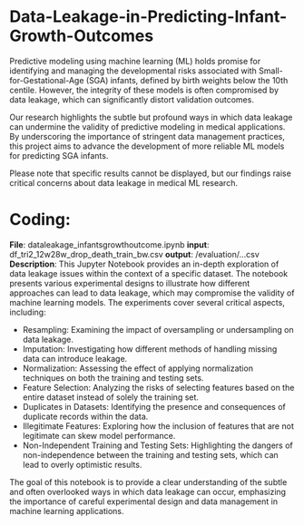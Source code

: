 # Data-Leakage-in-Predicting-Infant-Growth-Outcomes
Predictive modeling using machine learning (ML) holds promise for identifying and managing the developmental risks associated with Small-for-Gestational-Age (SGA) infants, defined by birth weights below the 10th centile. However, the integrity of these models is often compromised by data leakage, which can significantly distort validation outcomes.

Our research highlights the subtle but profound ways in which data leakage can undermine the validity of predictive modeling in medical applications. By underscoring the importance of stringent data management practices, this project aims to advance the development of more reliable ML models for predicting SGA infants.

Please note that specific results cannot be displayed, but our findings raise critical concerns about data leakage in medical ML research.

# Coding:
**File**: dataleakage_infantsgrowthoutcome.ipynb
**input**: df_tri2_12w28w_drop_death_train_bw.csv
**output**: /evaluation/...csv
**Description**:
This Jupyter Notebook provides an in-depth exploration of data leakage issues within the context of a specific dataset. The notebook presents various experimental designs to illustrate how different approaches can lead to data leakage, which may compromise the validity of machine learning models. The experiments cover several critical aspects, including:

- Resampling: Examining the impact of oversampling or undersampling on data leakage.
- Imputation: Investigating how different methods of handling missing data can introduce leakage.
- Normalization: Assessing the effect of applying normalization techniques on both the training and testing sets.
- Feature Selection: Analyzing the risks of selecting features based on the entire dataset instead of solely the training set.
- Duplicates in Datasets: Identifying the presence and consequences of duplicate records within the data.
- Illegitimate Features: Exploring how the inclusion of features that are not legitimate can skew model performance.
- Non-Independent Training and Testing Sets: Highlighting the dangers of non-independence between the training and testing sets, which can lead to overly optimistic results.

The goal of this notebook is to provide a clear understanding of the subtle and often overlooked ways in which data leakage can occur, emphasizing the importance of careful experimental design and data management in machine learning applications.
